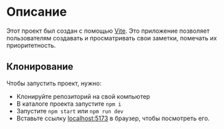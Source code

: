 # Описание

Этот проект был создан с помощью [Vite](https://vitejs.dev/guide/#scaffolding-your-first-vite-project). Это приложение позволяет пользователям создавать и просматривать свои заметки, помечать их приоритетность.

## Клонирование

Чтобы запустить проект, нужно:

- Клонируйте репозиторий на свой компьютер
- В каталоге проекта запустите `npm i`
- Запустите `npm start` или `npm run dev`
- Вставьте ссылку [localhost:5173](http://localhost:5173/) в браузер, чтобы посмотреть его.